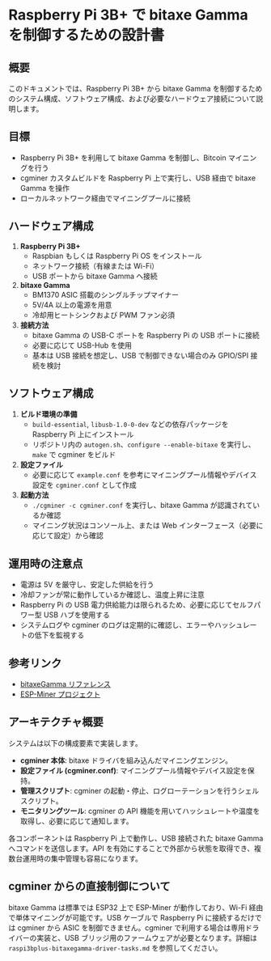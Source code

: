 # Raspberry Pi 3B+ で bitaxe Gamma を制御するための設計書

## 概要
このドキュメントでは、Raspberry Pi 3B+ から bitaxe Gamma を制御するためのシステム構成、ソフトウェア構成、および必要なハードウェア接続について説明します。

## 目標
- Raspberry Pi 3B+ を利用して bitaxe Gamma を制御し、Bitcoin マイニングを行う
- cgminer カスタムビルドを Raspberry Pi 上で実行し、USB 経由で bitaxe Gamma を操作
- ローカルネットワーク経由でマイニングプールに接続

## ハードウェア構成
1. **Raspberry Pi 3B+**
   - Raspbian もしくは Raspberry Pi OS をインストール
   - ネットワーク接続（有線または Wi-Fi）
   - USB ポートから bitaxe Gamma へ接続
2. **bitaxe Gamma**
   - BM1370 ASIC 搭載のシングルチップマイナー
   - 5V/4A 以上の電源を用意
   - 冷却用ヒートシンクおよび PWM ファン必須
3. **接続方法**
   - bitaxe Gamma の USB-C ポートを Raspberry Pi の USB ポートに接続
   - 必要に応じて USB-Hub を使用
   - 基本は USB 接続を想定し、USB で制御できない場合のみ GPIO/SPI 接続を検討

## ソフトウェア構成
1. **ビルド環境の準備**
   - `build-essential`, `libusb-1.0-0-dev` などの依存パッケージを Raspberry Pi 上にインストール
   - リポジトリ内の `autogen.sh`、`configure --enable-bitaxe` を実行し、`make` で cgminer をビルド
2. **設定ファイル**
   - 必要に応じて `example.conf` を参考にマイニングプール情報やデバイス設定を `cgminer.conf` として作成
3. **起動方法**
   - `./cgminer -c cgminer.conf` を実行し、bitaxe Gamma が認識されているか確認
   - マイニング状況はコンソール上、または Web インターフェース（必要に応じて設定）から確認

## 運用時の注意点
- 電源は 5V を厳守し、安定した供給を行う
- 冷却ファンが常に動作しているか確認し、温度上昇に注意
- Raspberry Pi の USB 電力供給能力は限られるため、必要に応じてセルフパワー型 USB ハブを使用する
- システムログや cgminer のログは定期的に確認し、エラーやハッシュレートの低下を監視する

## 参考リンク
- [bitaxeGamma リファレンス](../reference/bitaxeGamma/readme.md)
- [ESP-Miner プロジェクト](../reference/ESP-Miner)

## アーキテクチャ概要
システムは以下の構成要素で実装します。
- **cgminer 本体**: bitaxe ドライバを組み込んだマイニングエンジン。
- **設定ファイル (cgminer.conf)**: マイニングプール情報やデバイス設定を保持。
- **管理スクリプト**: cgminer の起動・停止、ログローテーションを行うシェルスクリプト。
- **モニタリングツール**: cgminer の API 機能を用いてハッシュレートや温度を取得し、必要に応じて通知します。

各コンポーネントは Raspberry Pi 上で動作し、USB 接続された bitaxe Gamma へコマンドを送信します。API を有効にすることで外部から状態を取得でき、複数台運用時の集中管理も容易になります。

## cgminer からの直接制御について
bitaxe Gamma は標準では ESP32 上で ESP-Miner が動作しており、Wi-Fi 経由で単体マイニングが可能です。USB ケーブルで Raspberry Pi に接続するだけでは cgminer から ASIC を制御できません。cgminer で利用する場合は専用ドライバーの実装と、USB ブリッジ用のファームウェアが必要となります。詳細は `raspi3bplus-bitaxegamma-driver-tasks.md` を参照してください。
